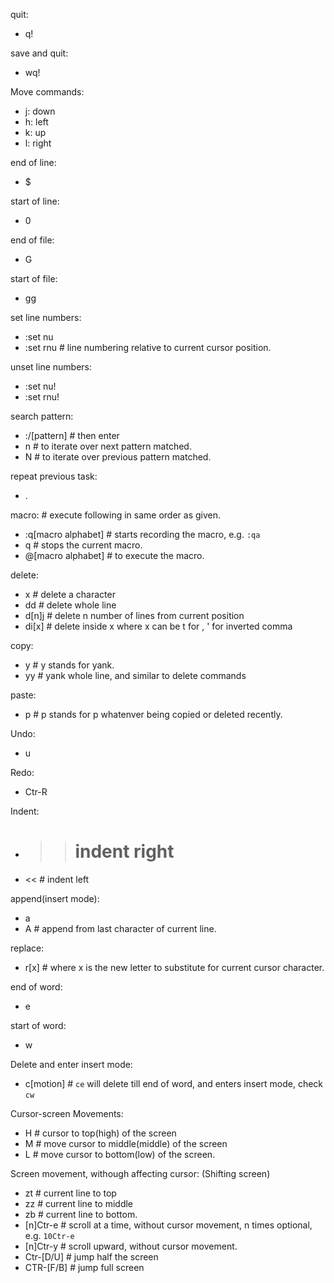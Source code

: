 quit:
* q!

save and quit:
* wq!

Move commands:
* j: down
* h: left
* k: up
* l: right

end of line:
* $

start of line:
* 0

end of file:
* G

start of file:
* gg

set line numbers:
* :set nu
* :set rnu # line numbering relative to current cursor position.

unset line numbers:
* :set nu!
* :set rnu!

search pattern:
* :/[pattern] # then enter
* n # to iterate over next pattern matched.
* N # to iterate over previous pattern matched.

repeat previous task:
* . 

macro: # execute following in same order as given.
* :q[macro alphabet] # starts recording the macro, e.g. `:qa`
* q # stops the current macro.
* @[macro alphabet] # to execute the macro.

delete:
* x  # delete a character
* dd # delete whole line
* d[n]j # delete n number of lines from current position
* di[x] # delete inside x where x can be t for <tag>,   ' for inverted comma

copy:
* y # y stands for yank.
* yy # yank whole line, and similar to delete commands

paste:
* p # p stands for p whatenver being copied or deleted recently.

Undo:
* u

Redo:
* Ctr-R

Indent:
* >> # indent right
* << # indent left

append(insert mode):
* a
* A # append from last character of current line.

replace:
* r[x] # where x is the new letter to substitute for current cursor character.

end of word:
* e

start of word:
* w

Delete and enter insert mode:
* c[motion] # `ce` will delete till end of word, and enters insert mode, check `cw`

Cursor-screen Movements:
* H # cursor to top(high) of the screen
* M # move cursor to middle(middle) of the screen
* L # move cursor to bottom(low) of the screen. 

Screen movement, withough affecting cursor: (Shifting screen)
* zt  # current line to top
* zz  # current line to middle
* zb  # current line to bottom.
* [n]Ctr-e  # scroll at a time, without cursor movement, n times optional, e.g. `10Ctr-e`
* [n]Ctr-y  # scroll upward, without cursor movement.
* Ctr-[D/U]  # jump half the screen
* CTR-[F/B]  # jump full screen

